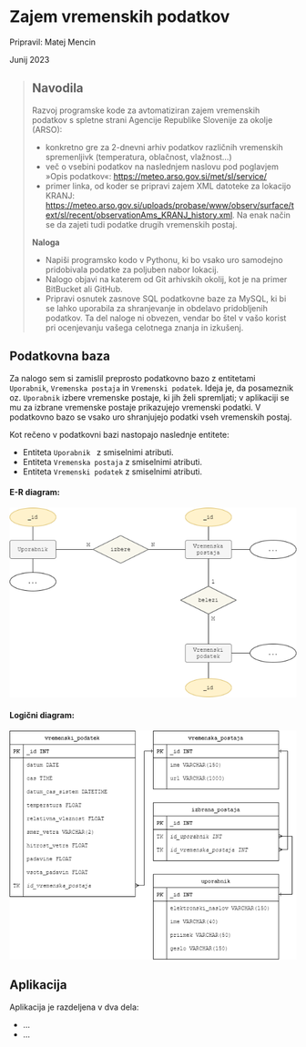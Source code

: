 # Zajem vremenskih podatkov
Pripravil: Matej Mencin

Junij 2023



> ## Navodila
>
> Razvoj programske kode za avtomatiziran zajem vremenskih podatkov s spletne strani Agencije Republike Slovenije za okolje (ARSO):
>
> - konkretno gre za 2-dnevni arhiv podatkov različnih vremenskih spremenljivk (temperatura, oblačnost, vlažnost…)
> - več o vsebini podatkov na naslednjem naslovu pod poglavjem »Opis podatkov«: https://meteo.arso.gov.si/met/sl/service/
> - primer linka, od koder se pripravi zajem XML datoteke za lokacijo KRANJ: https://meteo.arso.gov.si/uploads/probase/www/observ/surface/text/sl/recent/observationAms_KRANJ_history.xml. Na enak način se da zajeti tudi podatke drugih vremenskih postaj.
>
> 
>
> **Naloga**
>
> - Napiši programsko kodo v Pythonu, ki bo vsako uro samodejno pridobivala podatke za poljuben nabor lokacij.
> - Nalogo objavi na katerem od Git arhivskih okolij, kot je na primer BitBucket ali GitHub. 
> - Pripravi osnutek zasnove SQL podatkovne baze za MySQL, ki bi se lahko uporabila za shranjevanje in obdelavo pridobljenih podatkov. Ta del naloge ni obvezen, vendar bo štel v vašo korist pri ocenjevanju vašega celotnega znanja in izkušenj.



## Podatkovna baza

Za nalogo sem si zamislil preprosto podatkovno bazo z entitetami `Uporabnik`,  `Vremenska postaja`  in  `Vremenski podatek`. Ideja je, da posameznik oz. `Uporabnik` izbere vremenske postaje, ki jih želi spremljati; v aplikaciji se mu za izbrane vremenske postaje prikazujejo vremenski podatki. V podatkovno bazo se vsako uro shranjujejo podatki vseh vremenskih postaj.

Kot rečeno v podatkovni bazi nastopajo naslednje entitete:

- Entiteta `Uporabnik ` z smiselnimi atributi.
- Entiteta `Vremenska postaja` z smiselnimi atributi.
- Entiteta `Vremenski podatek` z smiselnimi atributi.





#### E-R diagram:

![er](./images/er.png)



#### Logični diagram:

![log](./images/log.png)



## Aplikacija

Aplikacija je razdeljena v dva dela: 

- …
- …

